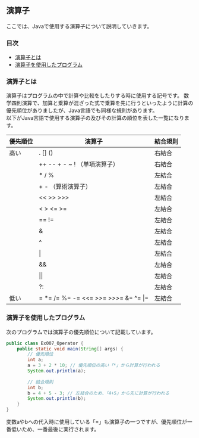 ## 演算子
ここでは、Javaで使用する演算子について説明していきます。


### 目次
* [演算子とは](#sec1)
* [演算子を使用したプログラム](#sec2)

### <a name="sec1"></a>演算子とは
演算子はプログラムの中で計算や比較をしたりする時に使用する記号です。
数学四則演算で、加算と乗算が混ざった式で乗算を先に行うといったように計算の優先順位がありましたが、Java言語でも同様な規則があります。  
以下がJava言語で使用する演算子の及びその計算の順位を表した一覧になります。

|優先順位|演算子|結合規則|
|---------|--------|---------|
|高い|. [] () |右結合|
||++ -- + - ~ ! （単項演算子） |右結合|
||* / % |左結合|
||+ - （算術演算子）|左結合|
||<< >> >>> |左結合|
||< > <= >=|左結合|
||== !=|左結合|
||&|左結合|
||^|左結合|
|| &#124; |左結合|
||&&|左結合|
||&#124;&#124;|左結合|
||?:|左結合|
|低い|= *= /= %= -= <<= >>= >>>= &= ^= &#124;=|左結合|


### <a name="sec2"></a>演算子を使用したプログラム
次のプログラムでは演算子の優先順位について記載しています。

```java
public class Ex007_Operator {
	public static void main(String[] args) {
		// 優先順位
		int a;
		a = 3 + 2 * 10; // 優先順位の高い「*」から計算が行われる
		System.out.println(a);
		
		// 結合規則
		int b;
		b = 4 + 5 - 3; // 左結合のため、「4+5」から先に計算が行われる
		System.out.println(b);
	}
}
```

変数aやbへの代入時に使用している「=」も演算子の一つですが、優先順位が一番低いため、一番最後に実行されます。